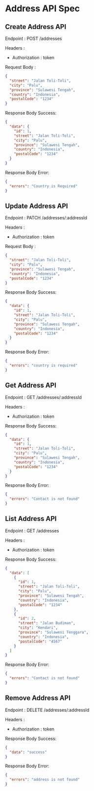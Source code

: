 # Address API Spec

## Create Address API

Endpoint : POST /addresses

Headers :

- Authorization : token

Request Body :

```json
{
  "street": "Jalan Toli-Toli",
  "city": "Palu",
  "province": "Sulawesi Tengah",
  "country": "Indonesia",
  "postalCode": "1234"
}
```

Response Body Success:

```json
{
  "data": {
    "id": 1,
    "street": "Jalan Toli-Toli",
    "city": "Palu",
    "province": "Sulawesi Tengah",
    "country": "Indonesia",
    "postalCode": "1234"
  }
}
```

Response Body Error:

```json
{
  "errors": "Country is Required"
}
```

## Update Address API

Endpoint : PATCH /addresses/:addressId

Headers :

- Authorization : token

Request Body :

```json
{
  "street": "Jalan Toli-Toli",
  "city": "Palu",
  "province": "Sulawesi Tengah",
  "country": "Indonesia",
  "postalCode": "1234"
}
```

Response Body Success:

```json
{
  "data": {
    "id": 1,
    "street": "Jalan Toli-Toli",
    "city": "Palu",
    "province": "Sulawesi Tengah",
    "country": "Indonesia",
    "postalCode": "1234"
  }
}
```

Response Body Error:

```json
{
  "errors": "country is required"
}
```

## Get Address API

Endpoint : GET /addresses/:addressId

Headers :

- Authorization : token

Response Body Success:

```json
{
  "data": {
    "id": 1,
    "street": "Jalan Toli-Toli",
    "city": "Palu",
    "province": "Sulawesi Tengah",
    "country": "Indonesia",
    "postalCode": "1234"
  }
}
```

Response Body Error:

```json
{
  "errors": "Contact is not found"
}
```

## List Address API

Endpoint : GET /addresses

Headers :

- Authorization : token

Response Body Success:

```json
{
  "data": [
    {
      "id": 1,
      "street": "Jalan Toli-Toli",
      "city": "Palu",
      "province": "Sulawesi Tengah",
      "country": "Indonesia",
      "postalCode": "1234"
    },
    {
      "id": 2,
      "street": "Jalan Budiman",
      "city": "Kendari",
      "province": "Sulawesi Tenggara",
      "country": "Indonesia",
      "postalCode": "4567"
    }
  ]
}
```

Response Body Error:

```json
{
  "errors": "Contact is not found"
}
```

## Remove Address API

Endpoint : DELETE /addresses/:addressId

Headers :

- Authorization : token

Response Body Success:

```json
{
  "data": "success"
}
```

Response Body Error:

```json
{
  "errors": "address is not found"
}
```
